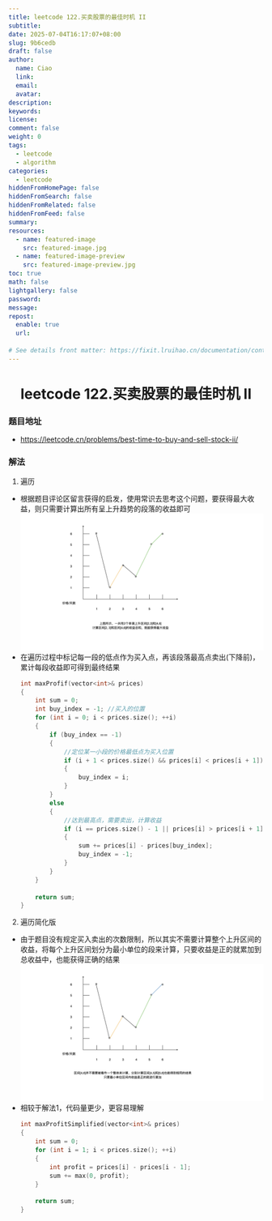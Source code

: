 ```yaml
---
title: leetcode 122.买卖股票的最佳时机 II
subtitle:
date: 2025-07-04T16:17:07+08:00
slug: 9b6cedb
draft: false
author:
  name: Ciao
  link:
  email:
  avatar:
description:
keywords:
license:
comment: false
weight: 0
tags:
  - leetcode
  - algorithm
categories:
  - leetcode
hiddenFromHomePage: false
hiddenFromSearch: false
hiddenFromRelated: false
hiddenFromFeed: false
summary:
resources:
  - name: featured-image
    src: featured-image.jpg
  - name: featured-image-preview
    src: featured-image-preview.jpg
toc: true
math: false
lightgallery: false
password:
message:
repost:
  enable: true
  url:

# See details front matter: https://fixit.lruihao.cn/documentation/content-management/introduction/#front-matter
---
```


<!--more-->

<h1 align="center">leetcode 122.买卖股票的最佳时机 II</h1>

### 题目地址
  * https://leetcode.cn/problems/best-time-to-buy-and-sell-stock-ii/

### 解法
  1. 遍历
  * 根据题目评论区留言获得的启发，使用常识去思考这个问题，要获得最大收益，则只需要计算出所有呈上升趋势的段落的收益即可
    ![](./p1.png)
  * 在遍历过程中标记每一段的低点作为买入点，再该段落最高点卖出(下降前)，累计每段收益即可得到最终结果
    ```C++
    int maxProfif(vector<int>& prices)
    {
        int sum = 0;
        int buy_index = -1; //买入的位置
        for (int i = 0; i < prices.size(); ++i)
        {
            if (buy_index == -1)
            {
                //定位某一小段的价格最低点为买入位置
                if (i + 1 < prices.size() && prices[i] < prices[i + 1])
                {
                    buy_index = i;
                }
            }
            else
            {
                //达到最高点，需要卖出，计算收益
                if (i == prices.size() - 1 || prices[i] > prices[i + 1])
                {
                    sum += prices[i] - prices[buy_index];
                    buy_index = -1;
                }
            }
        }

        return sum;
    }
    ```
  
  2. 遍历简化版
  * 由于题目没有规定买入卖出的次数限制，所以其实不需要计算整个上升区间的收益，将每个上升区间划分为最小单位的段来计算，只要收益是正的就累加到总收益中，也能获得正确的结果
    ![](./p2.png)
  * 相较于解法1，代码量更少，更容易理解
    ```C++
    int maxProfitSimplified(vector<int>& prices) 
    {
        int sum = 0;
        for (int i = 1; i < prices.size(); ++i)
        {
            int profit = prices[i] - prices[i - 1];
            sum += max(0, profit);
        }

        return sum;
    }
    ```
    